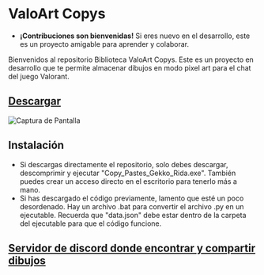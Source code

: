 # ValoArt Copys

- **¡Contribuciones son bienvenidas!** Si eres nuevo en el desarrollo, este es un proyecto amigable para aprender y colaborar.

Bienvenidos al repositorio Biblioteca ValoArt Copys. Este es un proyecto en desarrollo que te permite almacenar dibujos en modo pixel art para el chat del juego Valorant.

## [Descargar](https://github.com/VxwxV-SAN/ValoArt-Copys/releases/download/1.2/ValoArtCopys.1.2.zip)

![Captura de Pantalla](https://github.com/VxwxV-SAN/ValoArt-Copys/assets/143349085/06765635-07e9-4edf-8498-c74ffe38f0dc)

## Instalación 
- Si descargas directamente el repositorio, solo debes descargar, descomprimir y ejecutar "Copy_Pastes_Gekko_Rida.exe". También puedes crear un acceso directo en el escritorio para tenerlo más a mano.
- Si has descargado el código previamente, lamento que esté un poco desordenado. Hay un archivo .bat para convertir el archivo .py en un ejecutable. Recuerda que "data.json" debe estar dentro de la carpeta del ejecutable para que el código funcione.

## [Servidor de discord donde encontrar y compartir dibujos](https://discord.gg/MT252wJAgw)
